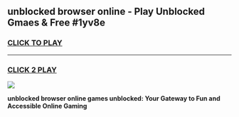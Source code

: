 
## unblocked browser online - Play Unblocked Gmaes & Free #1yv8e
<h3>
<a href="https://news.freeplayer.one?title=unblocked_browser_online&ref=26F">CLICK TO PLAY</a></h3>
<hr>

<h3>
<a href="https://news.freeplayer.one?title=unblocked_browser_online&ref=26F">CLICK 2 PLAY</a>
  
</h3>

<a href="https://news.freeplayer.one?title=unblocked_browser_online&ref=26F/"><img src="https://clearcache.store/games.png"></a>


**unblocked browser online games unblocked: Your Gateway to Fun and Accessible Online Gaming**
